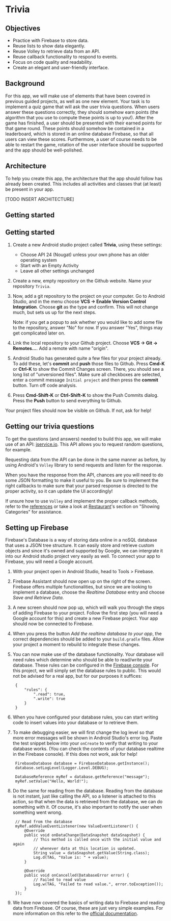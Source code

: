 # Trivia


## Objectives

- Practice with Firebase to store data.
- Reuse lists to show data elegantly.
- Reuse Volley to retrieve data from an API.
- Reuse callback functionality to respond to events.
- Focus on code quality and readability.
- Create an elegant and user-friendly interface.

## Background

For this app, we will make use of elements that have been covered in previous guided projects, as well as one new element. Your task is to implement a quiz game that will ask the user trivia questions. When users answer these questions correctly, they should somehow earn points (the algorithm that you use to compute these points is up to you!). After the game has finished, a user should be presented with their earned points for that game round. These points should somehow be contained in a leaderboard, which is stored in an online database Firebase, so that all users can view these scores. Furthermore, a user of course needs to be able to restart the game, rotation of the user interface should be supported and the app should be well-polished.

## Architecture

To help you create this app, the architecture that the app should follow has already been created. This includes all activities and classes that (at least) be present in your app. 

[TODO INSERT ARCHITECTURE]


## Getting started

## Getting started

1.  Create a new Android studio project called **Trivia**, using these settings:
    - Choose API 24 (Nougat) unless your own phone has an older operating system
    - Start with an Empty Activity
    - Leave all other settings unchanged

2.  Create a new, empty repository on the Github website. Name your repository `Trivia`.

3.  Now, add a git repository to the project on your computer. Go to Android Studio, and in the menu choose **VCS -> Enable Version Control Integration**. Choose **git** as the type and confirm. This will not change much, but sets us up for the next steps.

    Note: if you get a popup to ask whether you would like to add some file to the repository, answer "No" for now. If you answer "Yes", things may get complicated later on.

4.  Link the local repository to your Github project. Choose **VCS -> Git -> Remotes...**. Add a remote with name "origin".

5.  Android Studio has generated quite a few files for your project already. To add these, let's **commit** and **push** those files to Github. Press **Cmd-K** or **Ctrl-K** to show the Commit Changes screen. There, you should see a long list of "unversioned files". Make sure all checkboxes are selected, enter a commit message `Initial project` and then press the **commit** button. Turn off code analysis.

6.  Press **Cmd-Shift-K** or **Ctrl-Shift-K** to show the Push Commits dialog. Press the **Push** button to send everything to Github.

Your project files should now be visible on Github. If not, ask for help!


## Getting our trivia questions

To get the questions (and answers) needed to build this app, we will make use of an API: [jservice.io](http://jservice.io/). This API allows you to request random questions, for example. 

Requesting data from the API can be done in the same manner as before, by using Android's `Volley` library to send requests and listen for the response. 

When you have the response from the API, chances are you will need to do some JSON formatting to make it useful to you. Be sure to implement the right callbacks to make sure that your parsed response is directed to the proper activity, so it can update the UI accordingly!

If unsure how to use `Volley` and implement the proper callback methods, refer to the [references](https://apps.mprog.nl/android-reference/volley) or take a look at [Restaurant](https://apps.mprog.nl/guided/restaurant)'s section on "Showing Categories" for assistance. 


## Setting up Firebase

Firebase's Database is a way of storing data online in a noSQL database that uses a JSON tree structure. It can easily store and retrieve custom objects and since it's owned and supported by Google, we can intergrate it into our Android studio project very easily as well. To connect your app to Firebase, you will need a Google account.  

1. With your project open in Android Studio, head to Tools > Firebase.

2. Firebase Assistant should now open up on the right of the screen. Firebase offers multiple functionalities, but since we are looking to implement a database, choose the *Realtime Database* entry and choose *Save and Retrieve Data*.

3. A new screen should now pop up, which will walk you through the steps of adding Firebase to your project. Follow the first step (you will need a Google account for this) and create a new Firebase project. Your app should now be connected to Firebase.

4. When you press the button *Add the realtime database to your app*, the correct dependencies should be added to your `build.gradle` files. Allow your project a moment to rebuild to integrate these changes.

5. You can now make use of the database functionality. Your database will need rules which determine who should be able to read/write your database. These rules can be configured in the [Firebase console](https://console.firebase.google.com/). For this project, we will simply set the database rules to public. This would not be advised for a real app, but for our purposes it suffices:

        {
            "rules": {
                ".read": true,
                ".write": true
            }
        }

6. When you have configured your database rules, you can start writing code to insert values into your database or to retrieve them.

7. To make debugging easier, we will first change the log level so that more error messages will be shown in Android Studio's error log. Paste the test snippet below into your `onCreate` to verify that writing to your database works. (You can check the contents of your database realtime in the Firebase console). If this does not work, ask for help! 

        FirebaseDatabase database = FirebaseDatabase.getInstance();
        database.setLogLevel(Logger.Level.DEBUG);

        DatabaseReference myRef = database.getReference("message");
        myRef.setValue("Hello, World!");

8. Do the same for reading from the database. Reading from the database is not instant, just like calling the API, so a listener is attached to this action, so that when the data is retrieved from the database, we can do something with it. Of course, it's also important to notify the user when something went wrong. 

        // Read from the database
        myRef.addValueEventListener(new ValueEventListener() {
            @Override
            public void onDataChange(DataSnapshot dataSnapshot) {
                // This method is called once with the initial value and again
                // whenever data at this location is updated.
                String value = dataSnapshot.getValue(String.class);
                Log.d(TAG, "Value is: " + value);
            }

            @Override
            public void onCancelled(DatabaseError error) {
                // Failed to read value
                Log.w(TAG, "Failed to read value.", error.toException());
            }
        });

9. We have now covered the basics of writing data to Firebase and reading data from Firebase. Of course, these are just very simple examples. For more information on this refer to the [official documentation](https://firebase.google.com/docs/database/android/read-and-write).   

